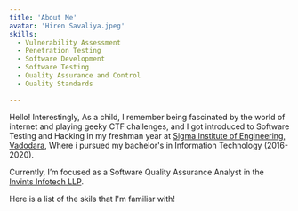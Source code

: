 ```yaml
---
title: 'About Me'
avatar: 'Hiren Savaliya.jpeg'
skills:
  - Vulnerability Assessment
  - Penetration Testing
  - Software Development
  - Software Testing
  - Quality Assurance and Control
  - Quality Standards

---
```

Hello! Interestingly, As a child, I remember being fascinated by the world of internet and playing geeky CTF challenges, and I got introduced to Software Testing and Hacking in my freshman year at [Sigma Institute of Engineering,  Vadodara](https://sigma.ac.in/), Where i pursued my bachelor's in Information Technology (2016-2020).

 Currently, I’m focused as a Software Quality Assurance Analyst in the [Invints Infotech LLP](https://invints.com/).

Here is a list of the skils that I'm familiar with!